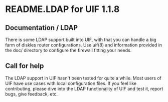 # README.LDAP for UIF 1.1.8

## Documentation / LDAP

There is some LDAP support built into UIF, with that you can handle a big
farm of diskles router configurations. Use uif(8) and information
provided in the doc/ directory to configure the firewall fitting your
needs.

## Call for help

The LDAP support in UIF hasn't been tested for quite a while. Most users
of UIF have use cases with local configuration files. If you feel like
contributing, please dive into the LDAP functionality of UIF and test it,
report bugs, give feedback, etc.
